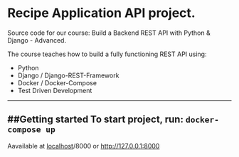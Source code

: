 # Recipe Application API project.

Source code for our course: Build a Backend REST API with Python & Django - Advanced.

The course teaches how to build a fully functioning REST API using:

- Python
- Django / Django-REST-Framework
- Docker / Docker-Compose
- Test Driven Development

---
##Getting started
To start project, run:
`docker-compose up`
---
Aavailable at [localhost](http://127.0.0.1:8000)/8000 or http://127.0.0.1:8000
